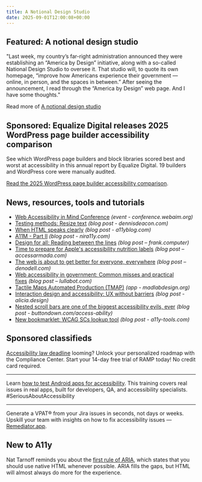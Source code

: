 ```yaml
---
title: A Notional Design Studio
date: 2025-09-01T12:00:08+00:00
---
```


## Featured: A notional design studio

"Last week, my country’s far-right administration announced they were establishing an “America by Design” initiative, along with a so-called National Design Studio to oversee it. That studio will, to quote its own homepage, “improve how Americans experience their government — online, in person, and the spaces in between.” After seeing the announcement, I read through the “America by Design” web page. And I have some thoughts."

Read more of [A notional design studio](https://ethanmarcotte.com/wrote/a-notional-design-studio/)

## Sponsored: Equalize Digital releases 2025 WordPress page builder accessibility comparison

See which WordPress page builders and block libraries scored best and worst at accessibility in this annual report by Equalize Digital. 19 builders and WordPress core were manually audited.

[Read the 2025 WordPress page builder accessibility comparison](https://equalizedigital.com/wordpress-page-builder-accessibility/?utm_source=A11yWeekly&utm_medium=sponsored).

## News, resources, tools and tutorials

- [Web Accessibility in Mind Conference](https://conference.webaim.org) *(event - conference.webaim.org)*
- [Testing methods: Resize text](https://www.dennisdeacon.com/web/accessibility/testing-methods-resize-text/) *(blog post - dennisdeacon.com)*
- [When HTML speaks clearly](https://a11yblog.com/2025/08/06/when-html-speaks-clearly/) *(blog post - a11yblog.com)*
- [A11M - Part II](https://www.nira11y.com/post/a11m-part-ii) *(blog post - nira11y.com)*
- [Design for all: Reading between the lines](https://www.frank.computer/blog/2025/05/for-all.html) *(blog post – frank.computer)*
- [Time to prepare for Apple's accessibility nutrition labels](https://www.accessarmada.com/blog/time-to-prepare-for-apples-accessibility-nutrition-labels/) *(blog post – accessarmada.com)*
- [The web is about to get better for everyone, everywhere](https://denodell.com/blog/a-better-web-for-everyone-everywhere) *(blog post – denodell.com)*
- [Web accessibility in government: Common misses and practical fixes](https://www.lullabot.com/articles/web-accessibility-government-common-misses-and-practical-fixes) *(blog post – lullabot.com)*
- [Tactile Maps Automated Production (TMAP)](https://madlabdesign.org/tmap/) *(app - madlabdesign.org)*
- [Interaction design and accessibility: UX without barriers](https://www.alicia.design/post/interaction-design-and-accessibility-ux-without-barriers) *(blog post - alicia.design)*
- [Nested scroll bars are one of the biggest accessibility evils, ever](https://buttondown.com/access-ability/archive/nested-scroll-bars-are-the-one-of-the-biggest/) *(blog post - buttondown.com/access-ability)*
- [New bookmarklet: WCAG SCs lookup tool](https://a11y-tools.com/blog/2025/08/new-bookmarklet-wcag-lookup-tool/) *(blog post - a11y-tools.com)*

## Sponsored classifieds

[Accessibility law deadline](https://accessibleweb.com/pricing/?utm_source=a11y_weekly&utm_medium=ad&utm_campaign=a11y_top_ad) looming? Unlock your personalized roadmap with the Compliance Center. Start your 14-day free trial of RAMP today! No credit card required.

---

Learn [how to test Android apps for accessibility](http://abra.id/a11yacademy). This training covers real issues in real apps, built for developers, QA, and accessibility specialists. #SeriousAboutAccessibility

---

Generate a VPAT® from your Jira issues in seconds, not days or weeks. Upskill your team with insights on how to fix accessibility issues — [Remediator.app](https://remediator.app/).

## New to A11y

Nat Tarnoff reminds you about the [first rule of ARIA](https://tarnoff.info/2025/08/18/the-first-rule-of-aria/), which states that you should use native HTML whenever possible. ARIA fills the gaps, but HTML will almost always do more for the experience.
